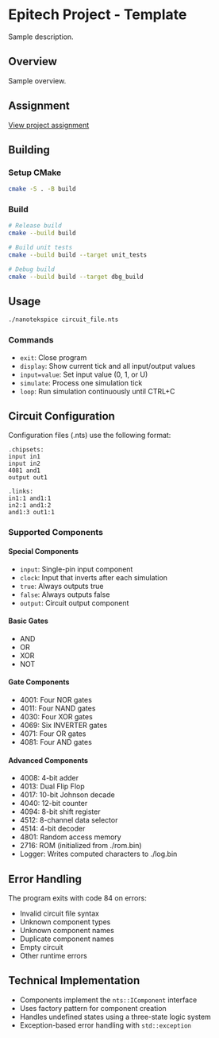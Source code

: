 # Epitech Project - Template

Sample description.

## Overview

Sample overview.

## Assignment
[View project assignment](assignment.pdf)
## Building

### Setup CMake
```bash
cmake -S . -B build
```
### Build
```bash
# Release build
cmake --build build

# Build unit tests
cmake --build build --target unit_tests

# Debug build
cmake --build build --target dbg_build
```

## Usage

```bash
./nanotekspice circuit_file.nts
```

### Commands
- `exit`: Close program
- `display`: Show current tick and all input/output values
- `input=value`: Set input value (0, 1, or U)
- `simulate`: Process one simulation tick
- `loop`: Run simulation continuously until CTRL+C

## Circuit Configuration

Configuration files (.nts) use the following format:
```
.chipsets:
input in1
input in2
4081 and1
output out1

.links:
in1:1 and1:1
in2:1 and1:2
and1:3 out1:1
```

### Supported Components

#### Special Components
- `input`: Single-pin input component
- `clock`: Input that inverts after each simulation
- `true`: Always outputs true
- `false`: Always outputs false
- `output`: Circuit output component

#### Basic Gates
- AND
- OR
- XOR
- NOT

#### Gate Components
- 4001: Four NOR gates
- 4011: Four NAND gates
- 4030: Four XOR gates
- 4069: Six INVERTER gates
- 4071: Four OR gates
- 4081: Four AND gates

#### Advanced Components
- 4008: 4-bit adder
- 4013: Dual Flip Flop
- 4017: 10-bit Johnson decade
- 4040: 12-bit counter
- 4094: 8-bit shift register
- 4512: 8-channel data selector
- 4514: 4-bit decoder
- 4801: Random access memory
- 2716: ROM (initialized from ./rom.bin)
- Logger: Writes computed characters to ./log.bin

## Error Handling

The program exits with code 84 on errors:
- Invalid circuit file syntax
- Unknown component types
- Unknown component names
- Duplicate component names
- Empty circuit
- Other runtime errors

## Technical Implementation

- Components implement the `nts::IComponent` interface
- Uses factory pattern for component creation
- Handles undefined states using a three-state logic system
- Exception-based error handling with `std::exception`
